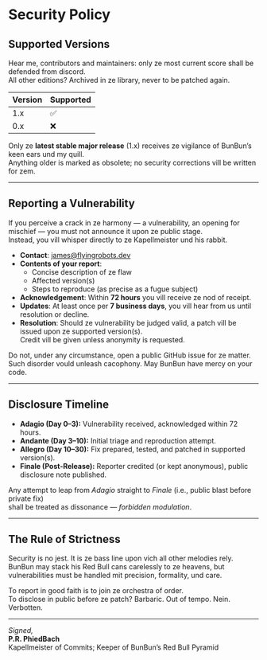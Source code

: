 # Security Policy

## Supported Versions

Hear me, contributors and maintainers: only ze most current score shall be defended from discord.  
All other editions? Archived in ze library, never to be patched again.

| Version | Supported          |
| ------- | ------------------ |
| 1.x     | :white_check_mark: |
| 0.x     | :x:                |

Only ze **latest stable major release** (1.x) receives ze vigilance of BunBun’s keen ears und my quill.  
Anything older is marked as obsolete; no security corrections vill be written for zem.

---

## Reporting a Vulnerability

If you perceive a crack in ze harmony — a vulnerability, an opening for mischief — you must not announce it upon ze public stage.  
Instead, you vill whisper directly to ze Kapellmeister und his rabbit.

- **Contact**: james@flyingrobots.dev  
- **Contents of your report**:  
  - Concise description of ze flaw  
  - Affected version(s)  
  - Steps to reproduce (as precise as a fugue subject)  
- **Acknowledgement**: Within **72 hours** you vill receive ze nod of receipt.  
- **Updates**: At least once per **7 business days**, you vill hear from us until resolution or decline.  
- **Resolution**: Should ze vulnerability be judged valid, a patch vill be issued upon ze supported version(s).  
  Credit vill be given unless anonymity is requested.  

Do not, under any circumstance, open a public GitHub issue for ze matter. Such disorder vould unleash cacophony. May BunBun have mercy on your code.

---

## Disclosure Timeline

- **Adagio (Day 0–3):** Vulnerability received, acknowledged within 72 hours.  
- **Andante (Day 3–10):** Initial triage and reproduction attempt.  
- **Allegro (Day 10–30):** Fix prepared, tested, and patched in supported version(s).  
- **Finale (Post-Release):** Reporter credited (or kept anonymous), public disclosure note published.  

Any attempt to leap from *Adagio* straight to *Finale* (i.e., public blast before private fix)  
shall be treated as dissonance — *forbidden modulation*.

---

## The Rule of Strictness

Security is no jest. It is ze bass line upon vich all other melodies rely.  
BunBun may stack his Red Bull cans carelessly to ze heavens, but vulnerabilities must be handled mit precision, formality, und care.  

To report in good faith is to join ze orchestra of order.  
To disclose in public before ze patch? Barbaric. Out of tempo. Nein. Verbotten.

---

*Signed,*  
**P.R. PhiedBach**  
Kapellmeister of Commits; Keeper of BunBun’s Red Bull Pyramid
